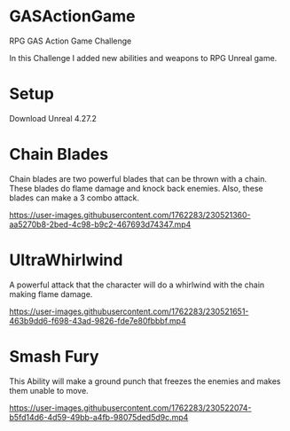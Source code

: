 # GASActionGame
RPG GAS Action Game Challenge

In this Challenge I added new abilities and weapons to RPG Unreal game.

# Setup

Download Unreal 4.27.2

# Chain Blades

Chain blades are two powerful blades that can be thrown with a chain. These blades do flame damage and knock back enemies. Also, these blades can
make a 3 combo attack.

https://user-images.githubusercontent.com/1762283/230521360-aa5270b8-2bed-4c98-b9c2-467693d74347.mp4


# UltraWhirlwind

A powerful attack that the character will do a whirlwind with the chain making flame damage.


https://user-images.githubusercontent.com/1762283/230521651-463b9dd6-f698-43ad-9826-fde7e80fbbbf.mp4

# Smash Fury

This Ability will make a ground punch that freezes the enemies and makes them unable to move.



https://user-images.githubusercontent.com/1762283/230522074-b5fd14d6-4d59-49bb-a4fb-98075ded5d9c.mp4

